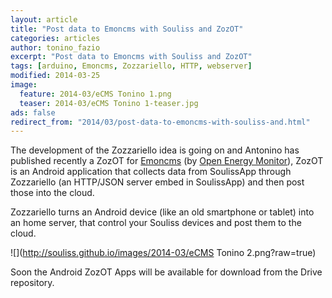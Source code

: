 ```yaml
---
layout: article
title: "Post data to Emoncms with Souliss and ZozOT"
categories: articles
author: tonino_fazio
excerpt: "Post data to Emoncms with Souliss and ZozOT"
tags: [arduino, Emoncms, Zozzariello, HTTP, webserver]
modified: 2014-03-25
image:
  feature: 2014-03/eCMS Tonino 1.png
  teaser: 2014-03/eCMS Tonino 1-teaser.jpg
ads: false  
redirect_from: "2014/03/post-data-to-emoncms-with-souliss-and.html"
---
```


The development of the Zozzariello idea is going on and Antonino has published recently a ZozOT for [Emoncms](http://emoncms.org/) (by [Open Energy Monitor](http://souliss.github.io/2013/10/mix-open-energy-monitor-and-souliss.html)), ZozOT is an Android application that collects data from SoulissApp through Zozzariello (an HTTP/JSON server embed in SoulissApp) and then post those into the cloud.

Zozzariello turns an Android device (like an old smartphone or tablet) into an home server, that control your Souliss devices and post them to the cloud.

![](http://souliss.github.io/images/2014-03/eCMS Tonino 2.png?raw=true)

Soon the Android ZozOT Apps will be available for download from the Drive repository.